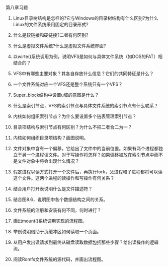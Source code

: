 第八章习题

1.  Linux目录树结构是怎样的?它与Windows的目录树结构有什么区别?为什么Linux的文件系统采用固定的目录形式?

2.  什么是软链接和硬链接?二者有何区别?

3.  什么是虚拟文件系统?什么是虚拟文件系统界面?

4.  以wirte()系统调用为例，说明VFS是如何与具体文件系统（如DOS的FAT）相结合的？

5.  VFS中有哪些主要对象？其各自存放什么信息？它们的共同特征是什么？

6.  一个文件系统对应一个VFS还是整个系统只有一个VFS？

7.  Super\_block结构中设置u域的意图是什么？

8.  什么是索引节点，VFS的索引节点与具体文件系统的索引节点有什么联系？

9.  内核如何组织索引节点？为什么要设置多个链表管理索引节点？

10. 目录项结构与索引节点有何区别？为什么不把二者合二为一？

11. 内核如何组织目录项结构？画图说明。

12. 文件对象中含有一个偏移，它给出了文件中的当前位置。如果有两个进程都独立于另一个进程读文件。对于写操作将怎样？如果偏移被放在索引节点中而不是文件对象中将会出现什么情况？

13. 假定进程以读方式打开一个文件后，再执行fork，父进程和子进程都将可以读这个文件。这两个进程的读操作和写操作有何关系？

14. 结合用户打开表说明什么是文件描述符？

15. 结合图8.6，说明图中各个数据结构之间的关系。

16. 文件系统的注册和安装有何不同，何时进行？

17. 画出mount()系统调用实现的流程图。

18. 举例说明借助于页缓冲区如何读取一个页面。

19. 从用户发出读请求到最终从磁盘读取数据包括那些步骤？给出读操作的逻辑流。

20. 阅读Romfs文件系统的源代码，并画出流程图。